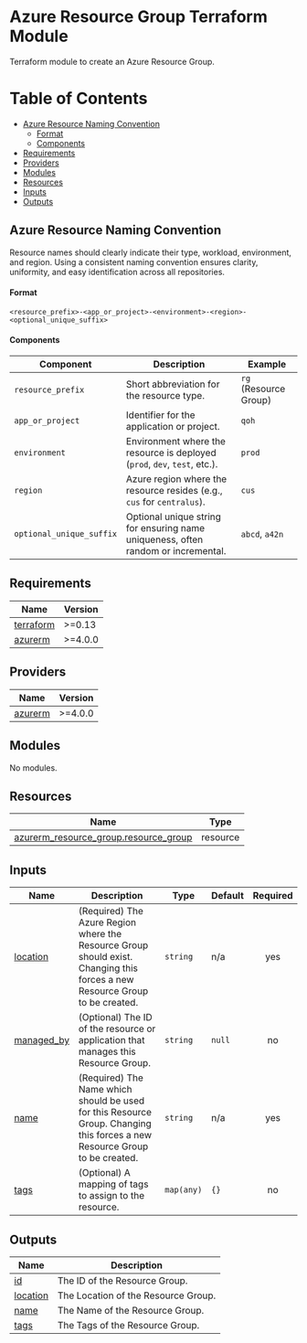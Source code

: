 # Azure Resource Group Terraform Module

Terraform module to create an Azure Resource Group.

# Table of Contents

- [Azure Resource Naming Convention](#azure-resource-naming-convention)
    - [Format](#Format)
    - [Components](#Components)
- [Requirements](#requirements)
- [Providers](#providers)
- [Modules](#modules)
- [Resources](#resources)
- [Inputs](#inputs)
- [Outputs](#outputs)

## Azure Resource Naming Convention

Resource names should clearly indicate their type, workload, environment, and region. Using a consistent naming convention ensures clarity, uniformity, and easy identification across all repositories.

#### Format

```
<resource_prefix>-<app_or_project>-<environment>-<region>-<optional_unique_suffix>
```

#### Components

| **Component**           | **Description**                                                                      | **Example**             |
|--------------------------|--------------------------------------------------------------------------------------|-------------------------|
| `resource_prefix`        | Short abbreviation for the resource type.                                           | `rg` (Resource Group)   |
| `app_or_project`         | Identifier for the application or project.                                          | `qoh`           |
| `environment`            | Environment where the resource is deployed (`prod`, `dev`, `test`, etc.).           | `prod`                 |
| `region`                 | Azure region where the resource resides (e.g., `cus` for `centralus`).              | `cus`                  |
| `optional_unique_suffix` | Optional unique string for ensuring name uniqueness, often random or incremental.    | `abcd`, `a42n`                 |

## Requirements

| Name | Version |
|------|---------|
| <a name="requirement_terraform"></a> [terraform](#requirement\_terraform) | >=0.13 |
| <a name="requirement_azurerm"></a> [azurerm](#requirement\_azurerm) | >=4.0.0 |

## Providers

| Name | Version |
|------|---------|
| <a name="provider_azurerm"></a> [azurerm](#provider\_azurerm) | >=4.0.0 |

## Modules

No modules.

## Resources

| Name | Type |
|------|------|
| [azurerm_resource_group.resource_group](https://registry.terraform.io/providers/hashicorp/azurerm/latest/docs/resources/resource_group) | resource |

## Inputs

| Name | Description | Type | Default | Required |
|------|-------------|------|---------|:--------:|
| <a name="input_location"></a> [location](#input\_location) | (Required) The Azure Region where the Resource Group should exist. Changing this forces a new Resource Group to be created. | `string` | n/a | yes |
| <a name="input_managed_by"></a> [managed\_by](#input\_managed\_by) | (Optional) The ID of the resource or application that manages this Resource Group. | `string` | `null` | no |
| <a name="input_name"></a> [name](#input\_name) | (Required) The Name which should be used for this Resource Group. Changing this forces a new Resource Group to be created. | `string` | n/a | yes |
| <a name="input_tags"></a> [tags](#input\_tags) | (Optional) A mapping of tags to assign to the resource. | `map(any)` | `{}` | no |

## Outputs

| Name | Description |
|------|-------------|
| <a name="output_id"></a> [id](#output\_id) | The ID of the Resource Group. |
| <a name="output_location"></a> [location](#output\_location) | The Location of the Resource Group. |
| <a name="output_name"></a> [name](#output\_name) | The Name of the Resource Group. |
| <a name="output_tags"></a> [tags](#output\_tags) | The Tags of the Resource Group. |
